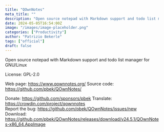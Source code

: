```yaml
---
title: "QOwnNotes"
meta_title: ""
description: "Open source notepad with Markdown support and todo list manager for GNU/Linux"
date: 2024-05-05T16:54:00Z
image: "/images/image-placeholder.png"
categories: ["Productivity"]
author: "Patrizio Bekerle"
tags: ["official"]
draft: false
---
```


Open source notepad with Markdown support and todo list manager for GNU/Linux

License: GPL-2.0

Web page: https://www.qownnotes.org/
Source code: https://github.com/pbek/QOwnNotes/

Donate: https://github.com/sponsors/pbek
Translate: https://crowdin.com/project/qownnotes  
Report the bug: https://github.com/pbek/QOwnNotes/issues/new  
Download: https://github.com/pbek/QOwnNotes/releases/download/v24.5.1/QOwnNotes-x86_64.AppImage
